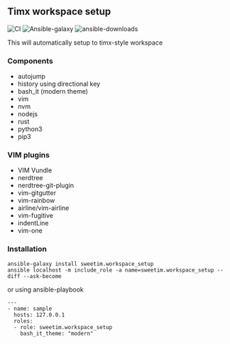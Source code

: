 ## Timx workspace setup
![CI](https://github.com/sweetim/workspace-setup/workflows/CI/badge.svg)
![Ansible-galaxy](https://img.shields.io/ansible/quality/48993)
![ansible-downloads](https://img.shields.io/ansible/role/d/48993?color=brightgreen&label=downloads)

This will automatically setup to timx-style workspace

### Components

- autojump
- history using directional key
- bash_it (modern theme)
- vim
- nvm
- nodejs
- rust
- python3
- pip3

### VIM plugins

- VIM Vundle
- nerdtree
- nerdtree-git-plugin
- vim-gitgutter
- vim-rainbow
- airline/vim-airline
- vim-fugitive
- indentLine
- vim-one

### Installation

```
ansible-galaxy install sweetim.workspace_setup
ansible localhost -m include_role -a name=sweetim.workspace_setup --diff --ask-become
```

or using ansible-playbook

```
---
- name: sample
  hosts: 127.0.0.1
  roles:
  - role: sweetim.workspace_setup
    bash_it_theme: "modern"

```
